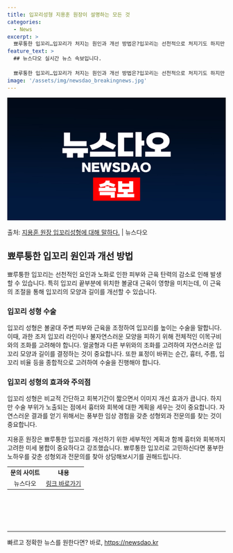 ```yaml
---
title: 입꼬리성형 지용훈 원장이 설명하는 모든 것
categories:
  - News
excerpt: >
  뾰루퉁한 입꼬리…입꼬리가 처지는 원인과 개선 방법은?입꼬리는 선천적으로 처지기도 하지만 노화로 인한 피부와 …
feature_text: >
  ## 뉴스다오 실시간 뉴스 속보입니다.

  뾰루퉁한 입꼬리…입꼬리가 처지는 원인과 개선 방법은?입꼬리는 선천적으로 처지기도 하지만 노화로 인한 피부와 …
image: '/assets/img/newsdao_breakingnews.jpg'
---
```


![뉴스다오 속보](/assets/img/newsdao_breakingnews.jpg)

<p>출처: <a href="https://newsdao.kr/3367" rel="dofollow">지용훈 원장 입꼬리성형에 대해 말하다.</a> | 뉴스다오</p>

<h2 data-ke-size="size26">뾰루퉁한 입꼬리 원인과 개선 방법</h2>
<p data-ke-size="size16">뾰루퉁한 입꼬리는 선천적인 요인과 노화로 인한 피부와 근육 탄력의 감소로 인해 발생할 수 있습니다. 특히 입꼬리 끝부분에 위치한 볼굴대 근육이 영향을 미치는데, 이 근육의 조절을 통해 입꼬리의 모양과 길이를 개선할 수 있습니다.</p>

<h3 data-ke-size="size24">입꼬리 성형 수술</h3>
<p data-ke-size="size16">입꼬리 성형은 볼굴대 주변 피부와 근육을 조정하여 입꼬리를 높이는 수술을 말합니다. 이때, 과한 조저 입꼬리 라인이나 불자연스러운 모양을 피하기 위해 전체적인 이목구비와의 조화를 고려해야 합니다. 얼굴형과 다른 부위와의 조화를 고려하여 자연스러운 입꼬리 모양과 길이를 결정하는 것이 중요합니다. 또한 표정이 바뀌는 순간, 흉터, 주름, 입꼬리 비율 등을 종합적으로 고려하여 수술을 진행해야 합니다.</p>

<h3 data-ke-size="size24">입꼬리 성형의 효과와 주의점</h3>
<p data-ke-size="size16">입꼬리 성형은 비교적 간단하고 회복기간이 짧으면서 이미지 개선 효과가 큽니다. 하지만 수술 부위가 노출되는 점에서 흉터와 회복에 대한 계획을 세우는 것이 중요합니다. 자연스러운 결과를 얻기 위해서는 풍부한 임상 경험을 갖춘 성형외과 전문의를 찾는 것이 중요합니다.</p>

<p data-ke-size="size16">지용훈 원장은 뾰루퉁한 입꼬리를 개선하기 위한 세부적인 계획과 함께 흉터와 회복까지 고려한 미세 봉합이 중요하다고 강조했습니다. 뾰루퉁한 입꼬리로 고민하신다면 풍부한 노하우를 갖춘 성형외과 전문의를 찾아 상담해보시기를 권해드립니다.</p>
<table style="width: 692px; height: 135px;">
<tbody>
<tr>
<td style="text-align: center; height: 17px;"><b>문의 사이트</b></td>
<td style="text-align: center; height: 17px;"><b>내용</b></td>
</tr>
<tr>
<td style="text-align: center; height: 17px;">뉴스다오</td>
<td style="text-align: center; height: 17px;"><a href="https://newsdao.kr/3367">링크 바로가기</a></td>
</tr>
</tbody>
</table>
<hr> 

빠르고 정확한 뉴스를 원한다면? 바로, <a href="https://newsdao.kr" rel="dofollow">https://newsdao.kr</a>


